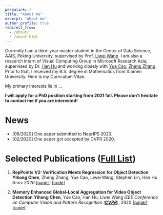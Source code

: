 ```yaml
---
permalink: /
title: "About me"
excerpt: "About me"
author_profile: true
redirect_from: 
  - /about/
  - /about.html
---
```


Currently I am a third-year master student in the Center of Data Science, AAIS, Peking University, supervised by Prof.  [Liwei Wang](http://www.liweiwang-pku.com/). I am also a research intern of Visual Computing Group in Microsoft Research Asia, supervised by Dr. [Han Hu](https://ancientmooner.github.io/) and working closely with [Yue Cao](http://yue-cao.me/), [Zheng Zhang](https://stupidzz.github.io/). Prior to that, I received my B.S. degree in Mathematics from Xiamen University. Here is my Curriculum Vitae.

My primary interests lie in ...

<strong>I will apply for a PhD position starting from 2021 fall. Please don't hesitate to contact me if you are interested! </strong>

News
======

- [09/2020] One paper submitted to NeurIPS 2020.
- [02/2020] One paper got accepted by CVPR 2020.

Selected Publications ([Full List](https://scalsol.github.io/publications))
======

1. <strong>RepPoints V2: Verification Meets Regression for Object Detection</strong>
   <strong>Yihong Chen</strong>, Zheng Zhang, Yue Cao, Liwei Wang, Stephen Lin, Han Hu
   <i>Arxiv 2020</i> [[paper](https://arxiv.org/abs/2007.08508)] [[code](https://github.com/Scalsol/RepPointsV2)]

2. <strong>Memory Enhanced Global-Local Aggregation for Video Object Detection</strong>
   <strong>Yihong Chen</strong>, Yue Cao, Han Hu, Liwei Wang
   <i>IEEE Conference on Computer Vision and Pattern Recognition ([<strong>CVPR</strong>](http://cvpr2020.thecvf.com/))</i>, 2020 [[paper](https://arxiv.org/abs/2003.12063)] [[code](https://github.com/Scalsol/mega.pytorch)]